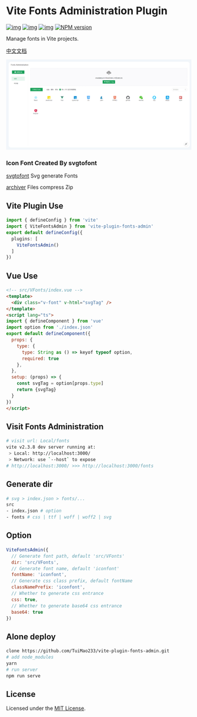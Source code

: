 # Vite Fonts Administration Plugin

[![img](https://img.shields.io/github/issues/TuiMao233/vite-plugin-fonts-admin.svg)](https://github.com/TuiMao233/vite-plugin-fonts-admin/issues)
[![img](https://img.shields.io/github/forks/TuiMao233/vite-plugin-fonts-admin.svg)](https://github.com/TuiMao233/vite-plugin-fonts-admin/network/members)
[![img](https://img.shields.io/github/stars/TuiMao233/vite-plugin-fonts-admin.svg)](https://github.com/TuiMao233/vite-plugin-fonts-admin/stargazers)
[![NPM version](https://img.shields.io/npm/v/vite-plugin-fonts-admin.svg)](https://www.npmjs.com/package/vite-plugin-fonts-admin)

Manage fonts in Vite projects.

[中文文档](https://github.com/TuiMao233/vite-plugin-fonts-admin/blob/main/README_CN.md)

![view](images/view.png)

### Icon Font Created By svgtofont

[svgtofont](https://github.com/jaywcjlove/svgtofont#readme) Svg generate Fonts

[archiver](https://github.com/archiverjs/node-archiver) Files compress Zip

## Vite Plugin Use

~~~typescript
import { defineConfig } from 'vite'
import { ViteFontsAdmin } from 'vite-plugin-fonts-admin'
export default defineConfig({
  plugins: [
    ViteFontsAdmin()
  ]
})
~~~

## Vue Use

~~~html
<!-- src/VFonts/index.vue -->
<template>
  <div class="v-font" v-html="svgTag" />
</template>
<script lang="ts">
import { defineComponent } from 'vue'
import option from './index.json'
export default defineComponent({
  props: {
    type: {
      type: String as () => keyof typeof option,
      required: true
    },
  },
  setup: (props) => {
    const svgTag = option[props.type]
    return {svgTag}
  }
})
</script>
~~~

## Visit Fonts Administration

~~~sh
# visit url: Local/fonts
vite v2.3.8 dev server running at:
 > Local: http://localhost:3000/
 > Network: use `--host` to expose
# http://localhost:3000/ >>> http://localhost:3000/fonts
~~~

## Generate dir

~~~sh
# svg > index.json > fonts/...
src
- index.json # option
- fonts # css | ttf | woff | woff2 | svg
~~~

## Option

~~~js
ViteFontsAdmin({
  // Generate font path, default 'src/VFonts'
  dir: 'src/VFonts',
  // Generate font name, default 'iconfont'
  fontName: 'iconfont',
  // Generate css class prefix, default fontName
  classNamePrefix: 'iconfont',
  // Whether to generate css entrance
  css: true,
  // Whether to generate base64 css entrance
  base64: true
})
~~~

## Alone deploy

~~~sh
clone https://github.com/TuiMao233/vite-plugin-fonts-admin.git
# add node_modules
yarn
# run server
npm run serve
~~~

## License

Licensed under the [MIT License](https://opensource.org/licenses/MIT).

